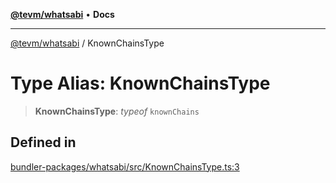 [**@tevm/whatsabi**](../README.md) • **Docs**

***

[@tevm/whatsabi](../globals.md) / KnownChainsType

# Type Alias: KnownChainsType

> **KnownChainsType**: *typeof* `knownChains`

## Defined in

[bundler-packages/whatsabi/src/KnownChainsType.ts:3](https://github.com/evmts/tevm-monorepo/blob/main/bundler-packages/whatsabi/src/KnownChainsType.ts#L3)
